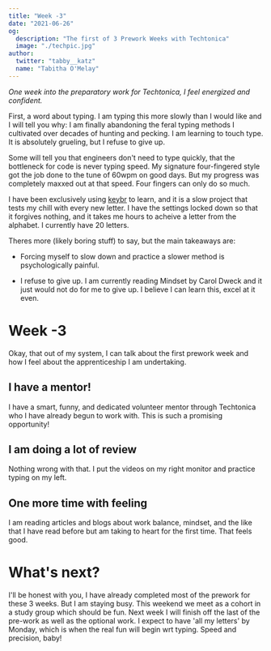 ```yaml
---
title: "Week -3"
date: "2021-06-26"
og:
  description: "The first of 3 Prework Weeks with Techtonica"
  image: "./techpic.jpg"
author:
  twitter: "tabby__katz"
  name: "Tabitha O'Melay"
---
```


_One week into the preparatory work for Techtonica, I feel energized and confident._

First, a word about typing. I am typing this more slowly than I would like and I will tell you why: I am finally abandoning the feral typing methods I cultivated over decades of hunting and pecking. I am learning to touch type. It is absolutely grueling, but I refuse to give up.

Some will tell you that engineers don't need to type quickly, that the bottleneck for code is never typing speed. My signature four-fingered style got the job done to the tune of 60wpm on good days. But my progress was completely maxxed out at that speed. Four fingers can only do so much.

 I have been exclusively using [keybr](https://www.keybr.com/) to learn, and it is a slow project that tests my chill with every new letter. I have the settings locked down so that it forgives nothing, and it takes me hours to acheive a letter from the alphabet. I currently have 20 letters.

Theres more (likely boring stuff) to say, but the main takeaways are:

 - Forcing myself to slow down and practice a slower method is psychologically painful.

- I refuse to give up. I am currently reading Mindset by Carol Dweck and it just would not do for me to give up. I believe I can learn this, excel at it even.

# Week -3

Okay, that out of my system, I can talk about the first prework week and how I feel about the apprenticeship I am undertaking.

## I have a mentor!

I have a smart, funny, and dedicated volunteer mentor through Techtonica who I have already begun to work with. This is such a promising opportunity!

## I am doing a lot of review

Nothing wrong with that. I put the videos on my right monitor and practice typing on my left.

## One more time with feeling

I am reading articles and blogs about work balance, mindset, and the like that I have read before but am taking to heart for the first time. That feels good.

# What's next?

I'll be honest with you, I have already completed most of the prework for these 3 weeks. But I am staying busy. This weekend we meet as a cohort in a study group which should be fun. Next week I will finish off the last of the pre-work as well as the optional work. I expect to have 'all my letters' by Monday, which is when the real fun will begin wrt typing. Speed and precision, baby!
